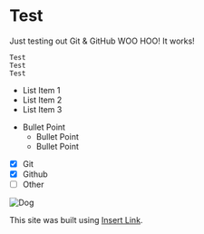 # Test 
Just testing out Git & GitHub WOO HOO! It works! 

```
Test 
Test
Test
```

- List Item 1
- List Item 2
- List Item 3

* Bullet Point 
  * Bullet Point
  * Bullet Point

 - [x] Git
 - [x] Github
 - [ ] Other

![Dog](/Demo/Dog.jpg)

This site was built using [Insert Link](http://pages.github.com/).